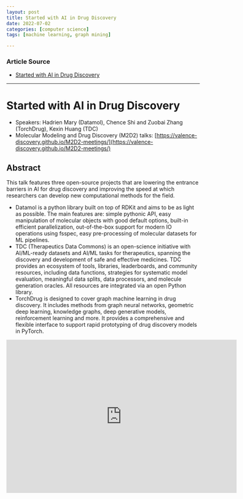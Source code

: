 ```yaml
---
layout: post
title: Started with AI in Drug Discovery
date: 2022-07-02
categories: [computer science]
tags: [machine learning, graph mining]

---
```


### Article Source

* [Started with AI in Drug Discovery](https://www.youtube.com/watch?v=yq5hJL_Yzgc)


---

# Started with AI in Drug Discovery

* Speakers: Hadrien Mary (Datamol), Chence Shi and Zuobai Zhang (TorchDrug), Kexin Huang (TDC)
*  Molecular Modeling and Drug Discovery (M2D2) talks: [https://valence-discovery.github.io/M2D2-meetings/](https://valence-discovery.github.io/M2D2-meetings/)


## Abstract

This talk features three open-source projects that are lowering the entrance barriers in AI for drug discovery and improving the speed at which researchers can develop new computational methods for the field.

* Datamol is a python library built on top of RDKit and aims to be as light as possible. The main features are: simple pythonic API, easy manipulation of molecular objects with good default options, built-in efficient parallelization, out-of-the-box support for modern IO operations using fsspec, easy pre-processing of molecular datasets for ML pipelines.
* TDC (Therapeutics Data Commons) is an open-science initiative with AI/ML-ready datasets and AI/ML tasks for therapeutics, spanning the discovery and development of safe and effective medicines. TDC provides an ecosystem of tools, libraries, leaderboards, and community resources, including data functions, strategies for systematic model evaluation, meaningful data splits, data processors, and molecule generation oracles. All resources are integrated via an open Python library.
* TorchDrug is designed to cover graph machine learning in drug discovery. It includes methods from graph neural networks, geometric deep learning, knowledge graphs, deep generative models, reinforcement learning and more. It provides a comprehensive and flexible interface to support rapid prototyping of drug discovery models in PyTorch.


<iframe width="600" height="400" src="https://www.youtube.com/embed/kBL3tB6cVlw" title="YouTube video player" frameborder="0" allow="accelerometer; autoplay; clipboard-write; encrypted-media; gyroscope; picture-in-picture" allowfullscreen></iframe>

